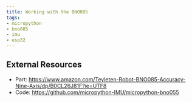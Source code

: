 ```yaml
---
title: Working with the BNO085
tags:
- micropython
- bno085
- imu
- esp32
---
```


## External Resources

* Part: <https://www.amazon.com/Teyleten-Robot-BNO085-Accuracy-Nine-Axis/dp/B0CL26J81F?ie=UTF8>
* Code: <https://github.com/micropython-IMU/micropython-bno055>
